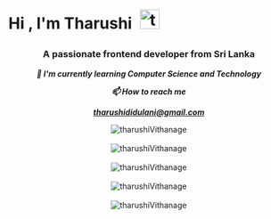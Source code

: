 <!--START_SECTION:TITLE-->
# <p align = left>Hi , I'm Tharushi&ensp;<img src="https://media.giphy.com/media/hvRJCLFzcasrR4ia7z/giphy.gif" alt= "tharushiVithanage" width="35"></p>
<!--END_SECTION:TITLE-->

<!--START_SECTION:SUBTITLE-->
### <p align = center>A passionate frontend developer from Sri Lanka</p>
<!--END_SECTION:SUBTITLE-->

<!--START_SECTION:WORK-->
***<p align = center></p>***
***<p align = center>🌱 I'm currently learning Computer Science and Technology</p>***
***<p align = center></p>***
***<p align = center>📫 How to reach me </p>***
***<p align = center>tharushididulani@gmail.com</p>***
<!--END_SECTION:WORK-->

<!--START_SECTION:PROFILE-VIEWS-->
<div align = "center">
    <img src = "https://komarev.com/ghpvc/?username=tharushiVithanage&color=blue&style=flat" alt = "tharushiVithanage"/> 
</div>
<!--END_SECTION:PROFILE-VIEWS--><br/>

<!--START_SECTION:README-STATS-->
<div align = "center">
    <img src = "https://github-readme-stats.vercel.app/api?username=tharushiVithanage&show_icons=true&theme=default&hide_border=false&include_all_commits=true&count_private=true" alt = "tharushiVithanage"/> 
</div>
<!--END_SECTION:README-STATS--><br/>

<!--START_SECTION:README-STATS-LANGUAGES-->
<div align = "center">
    <img src = "https://github-readme-stats.vercel.app/api/top-langs/?username=tharushiVithanage&langs_count=8&layout=compact&theme=default&hide_border=false" alt = "tharushiVithanage"/> 
</div>
<!--END_SECTION:README-STATS-LANGUAGES--><br/>

<!--START_SECTION:STREAK-STATS-->
<div align = "center">
    <img src = "https://streak-stats.demolab.com/?user=tharushiVithanage&theme=default&hide_border=false" alt = "tharushiVithanage"/> 
</div>
<!--END_SECTION:STREAK-STATS--><br/>

<!--START_SECTION:PROFILE-TROPHY-->
<div align = "center">
    <img src = "https://github-profile-trophy.vercel.app/?username=tharushiVithanage&theme=flat&no-frame=true&no-bg=false&margin-w=2&column=-1" alt = "tharushiVithanage"/> 
</div>
<!--END_SECTION:PROFILE-TROPHY--><br/>


<!-- Created with CreateME profile readme generator-->
